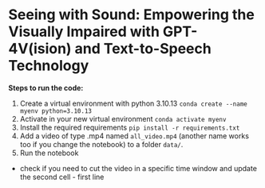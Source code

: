 # Seeing with Sound: Empowering the Visually Impaired with GPT-4V(ision) and Text-to-Speech Technology

**Steps to run the code:**
1. Create a virtual environment with python 3.10.13
`conda create --name myenv python=3.10.13`
2. Activate in your new virtual environment
`conda activate myenv`
3. Install the required requirements
`pip install -r requirements.txt`
4. Add a video of type .mp4 named `all_video.mp4` (another name works too if you change the notebook) to a folder `data/`.
5. Run the notebook
 - check if you need to cut the video in a specific time window and update the second cell - first line